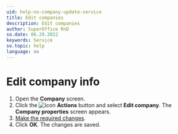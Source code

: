 ```yaml
---
uid: help-no-company-update-service
title: Edit companies
description: Edit companies
author: SuperOffice RnD
so.date: 06.29.2022
keywords: Service
so.topic: help
language: no
---
```


# Edit company info

1. Open the **Company** screen.
2. Click the ![icon][img1] **Actions** button and select **Edit company**. The **Company properties** screen appears.
3. [Make the required changes][2].
4. Click **OK**. The changes are saved.

<!-- Referenced links -->
[2]: create.md

<!-- Referenced images -->
[img1]: ../../../../media/icons/btn-menu.png

